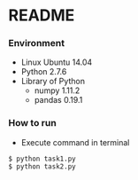 # README #

### Environment ###

* Linux Ubuntu 14.04
* Python 2.7.6
* Library of Python
	- numpy 1.11.2
	- pandas 0.19.1

### How to run ###

* Execute command in terminal
```shell
$ python task1.py
$ python task2.py
```
